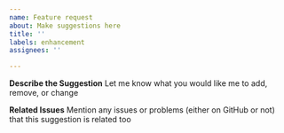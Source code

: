 ```yaml
---
name: Feature request
about: Make suggestions here
title: ''
labels: enhancement
assignees: ''

---
```


**Describe the Suggestion**
Let me know what you would like me to add, remove, or change

**Related Issues**
Mention any issues or problems (either on GitHub or not) that this suggestion is related too
